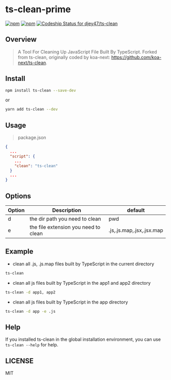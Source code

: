 # ts-clean-prime

[![npm](https://img.shields.io/npm/v/ts-clean-prime.svg)](https://www.npmjs.com/package/ts-clean-prime)
[![npm](https://img.shields.io/npm/l/ts-clean-prime.svg)](https://www.npmjs.com/package/ts-clean-prime)
[![Codeship Status for djey47/ts-clean](https://app.codeship.com/projects/0f418d60-b845-0137-07f3-029fbc5fec2e/status?branch=master)](https://app.codeship.com/projects/364535)

## Overview

> A Tool For Cleaning Up JavaScript File Built By TypeScript. Forked from ts-clean, originally coded by koa-next: https://github.com/koa-next/ts-clean.

## Install

```sh
npm install ts-clean --save-dev
```

or

```sh
yarn add ts-clean --dev
```

## Usage

> package.json

```json
{
  ...
  "script": {
    ...
    "clean": "ts-clean"
  }
  ...
}
```

## Options

| Option  | Description                                                 | default                   |
| ------- | ----------------------------------------------------------- | ------------------------- |
| d       | the dir path you need to clean                              | pwd                       |
| e       | the file extension you need to clean                        | .js,.js.map,.jsx,.jsx.map |

## Example

- clean all .js, .js.map files built by TypeScript in the current directory

```sh
ts-clean
```

- clean all js files built by TypeScript in the app1 and app2 directory

```sh
ts-clean -d app1, app2
```

- clean all js files built by TypeScript in the app directory

```sh
ts-clean -d app -e .js
```

## Help

If you installed ts-clean in the global installation environment, you can use `ts-clean --help` for help.

## LICENSE

MIT
